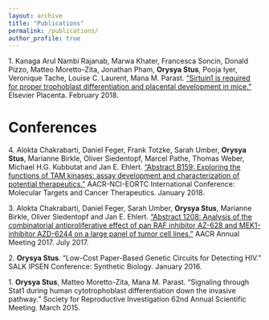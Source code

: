 ```yaml
---
layout: archive
title: "Publications"
permalink: /publications/
author_profile: true
---
```


1\. Kanaga Arul Nambi Rajanab, Marwa Khater, Francesca Soncin, Donald Pizzo, Matteo Moretto-Zita, Jonathan Pham, <b>Orysya Stus</b>, Pooja Iyer, Veronique Tache, Louise C. Laurent, Mana M. Parast. [“Sirtuin1 is required for proper trophoblast differentiation and placental development in mice.”](https://www.ncbi.nlm.nih.gov/pubmed/29405961) Elsevier Placenta. February 2018.

# Conferences
4\. Alokta Chakrabarti, Daniel Feger, Frank Totzke, Sarah Umber, <b>Orysya Stus</b>, Marianne Birkle, Oliver Siedentopf, Marcel Pathe, Thomas Weber, Michael H.G. Kubbutat and Jan E. Ehlert. [“Abstract B159: Exploring the functions of TAM kinases: assay development and characterization of potential therapeutics.”](https://mct.aacrjournals.org/content/17/1_Supplement/B159.abstract) AACR-NCI-EORTC International Conference: Molecular Targets and Cancer Therapeutics. January 2018.

3\. Alokta Chakrabarti, Daniel Feger, Sarah Umber, <b>Orysya Stus</b>, Marianne Birkle, Oliver Siedentopf and Jan E. Ehlert. [“Abstract 1208: Analysis of the combinatorial antiproliferative effect of pan RAF inhibitor AZ-628 and MEK1-inhibitor AZD-6244 on a large panel of tumor cell lines.”](https://cancerres.aacrjournals.org/content/77/13_Supplement/1208.short) AACR Annual Meeting 2017. July 2017.

2\. <b>Orysya Stus</b>. “Low-Cost Paper-Based Genetic Circuits for Detecting HIV.” SALK IPSEN Conference: Synthetic Biology. January 2016.

1\. <b>Orysya Stus</b>, Matteo Moretto-Zita, Mana M. Parast. “Signaling through Stat1 during human cytotrophoblast differentiation down the invasive pathway.” Society for Reproductive Investigation 62nd Annual Scientific Meeting. March 2015.
